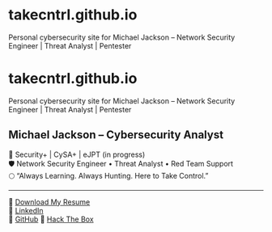 # takecntrl.github.io
Personal cybersecurity site for Michael Jackson – Network Security Engineer | Threat Analyst | Pentester
# takecntrl.github.io

Personal cybersecurity site for Michael Jackson – Network Security Engineer | Threat Analyst | Pentester

## Michael Jackson – Cybersecurity Analyst

🔐 Security+ | CySA+ | eJPT (in progress)  
🛡️ Network Security Engineer • Threat Analyst • Red Team Support  
🌕 “Always Learning. Always Hunting. Here to Take Control.”

---

📄 [Download My Resume](Michael_Jackson_Cybersecurity_Resume.pdf)  
💼 [LinkedIn](https://linkedin.com/in/takecntrl)  
🧰 [GitHub](https://github.com/takecntrl)
🧠 [Hack The Box](https://app.hackthebox.com/profile/954382)
